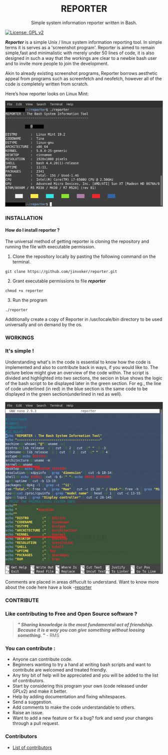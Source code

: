 <h1 align="center">REPORTER</h1>
<p align="center">Simple system information reporter written in Bash.</p>
     

[![License: GPL v2](https://img.shields.io/badge/License-GPL%20v2-blue.svg)](https://github.com/jinvoker/reporter/blob/master/LICENSE)


<b><i>Reporter</i></b> is a simple Unix / linux system information reporting tool. In simple terms it is serves as a 'screenshot program'. Reporter is aimed to remain simple,fast and minimalistic with merely under 50 lines of code, it is also designed in such a way that the workings are clear to a newbie bash user and to invite more people to join the development.   

Akin to already existing screenshot programs, Reporter borrows aesthetic appeal  from programs such as screenfetch and neofetch, however all of the code is completely written from scratch.


Here’s how reporter looks on Linux Mint:
<br/>

<img src="screenshot.png"></a> 


### INSTALLATION
#### How do I install reporter ?

The universal method of getting reporter is cloning the repository and running the file with executable permission. 

1. Clone the repository locally by pasting the following command on the terminal.
```
git clone https://github.com/jinvoker/reporter.git
```
2. Grant executable permissions to file <b><i>reporter</i></b>
```
chmod +x reporter
```
3. Run the program
```
./reporter
```

Additionally create a copy of Reporter in /usr/locale/bin directory to be used universally and on demand by the os.



### WORKINGS
### It's simple !


Understanding what's in the code is essential to know how the code is implemented and also to contribute back in ways, if you would like to.
The picture below might give an overview of the code within. The script is divided and highlighted into two sections, the secion in blue shows the logic of the bash script to be displayed later in the green section. For eg., the  line of code underlined (in red) in the blue section is the same code to be displayed in the green section(underlined in red as well).
<br/>
<br/>
<img src="code.png"></a> 

Comments are placed in areas diffucult to understand. Want to know more about the code here have a look -<a href="https://github.com/jinvoker/reporter/blob/master/reporter">reporter</a>


### CONTRIBUTE
### Like contributing to Free and Open Source software ?
><b><i>" Sharing knowledge is the most fundamental act of friendship. Because it is a way you can give something without loosing something. "</b></i>      - RMS


### You can contribute :

* Anyone can contribute code.
* Beginners wanting to try a hand at writing bash scripts and want to contribute are welcomed and treated friendly.
* Any tiny bit of help will be appreciated and you will be added to the list of contributors.
* Start by considering this program your own (code released under GPLv2) and make it better.
* Help by adding documentation and fixing whitespaces.
* Send a suggestion.
* Add comments to make the code understandable to others. 
* Raise an issue.
* Want to add a new feature or fix a bug? fork and send your changes through a pull request.





### Contributors

* [List of contributors][contribute]

[contribute]: https://github.com/jinvoker/reporter/graphs/contributors
